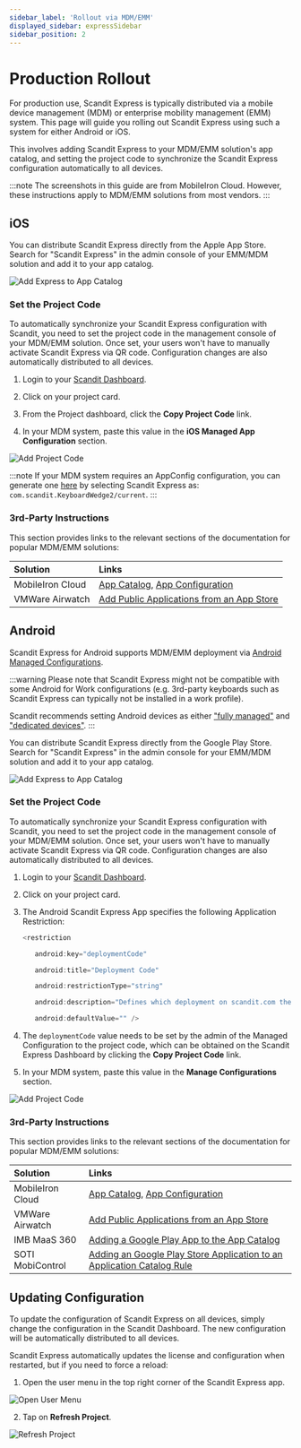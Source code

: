 ```yaml
---
sidebar_label: 'Rollout via MDM/EMM'
displayed_sidebar: expressSidebar
sidebar_position: 2
---
```


# Production Rollout

For production use, Scandit Express is typically distributed via a mobile device management (MDM) or enterprise mobility management (EMM) system. This page will guide you rolling out Scandit Express using such a system for either Android or iOS.

This involves adding Scandit Express to your MDM/EMM solution's app catalog, and setting the project code to synchronize the Scandit Express configuration automatically to all devices.

:::note
The screenshots in this guide are from MobileIron Cloud. However, these instructions apply to MDM/EMM solutions from most vendors.
:::

## iOS

You can distribute Scandit Express directly from the Apple App Store. Search for "Scandit Express" in the admin console of your EMM/MDM solution and add it to your app catalog.

![Add Express to App Catalog](/img/express/rollout_ios_1.png)

### Set the Project Code

To automatically synchronize your Scandit Express configuration with Scandit, you need to set the project code in the management console of your MDM/EMM solution. Once set, your users won't have to manually activate Scandit Express via QR code. Configuration changes are also automatically distributed to all devices.

1. Login to your [Scandit Dashboard](https://ssl.scandit.com/).

2. Click on your project card.

3. From the Project dashboard, click the **Copy Project Code** link.

4. In your MDM system, paste this value in the **iOS Managed App Configuration** section.

![Add Project Code](/img/express/rollout_ios_2.png)

:::note
If your MDM system requires an AppConfig configuration, you can generate one [here](https://appconfig.jamfresearch.com/generator) by selecting Scandit Express as: `com.scandit.KeyboardWedge2/current`.
:::

### 3rd-Party Instructions

This section provides links to the relevant sections of the documentation for popular MDM/EMM solutions:

| Solution | Links |
|:---------|:------|
| MobileIron Cloud | [App Catalog](http://mi.extendedhelp.mobileiron.com/45/all/en/desktop/App_Catalog.htm), [App Configuration](http://mi.extendedhelp.mobileiron.com/45/all/en/desktop/App_Configuration.htm) |
| VMWare Airwatch | [Add Public Applications from an App Store](https://docs.vmware.com/en/VMware-AirWatch/9.1/vmware-airwatch-guides-91/GUID-AW91-Config_Public_Apps_WS1.html) |

## Android

Scandit Express for Android supports MDM/EMM deployment via [Android Managed Configurations](https://developer.android.com/work/managed-configurations).

:::warning
Please note that Scandit Express might not be compatible with some Android for Work configurations (e.g. 3rd-party keyboards such as Scandit Express can typically not be installed in a work profile).

Scandit recommends setting Android devices as either ["fully managed"](https://support.google.com/work/android/answer/9562029?hl=en&ref_topic=9563482&sjid=2353681360583047853-EU) and ["dedicated devices"](https://support.google.com/work/android/answer/9560920?hl=en&ref_topic=9563482&sjid=2353681360583047853-EU).
:::

You can distribute Scandit Express directly from the Google Play Store. Search for "Scandit Express" in the admin console for your EMM/MDM solution and add it to your app catalog.

![Add Express to App Catalog](/img/express/rollout_android_1.png)

### Set the Project Code

To automatically synchronize your Scandit Express configuration with Scandit, you need to set the project code in the management console of your MDM/EMM solution. Once set, your users won't have to manually activate Scandit Express via QR code. Configuration changes are also automatically distributed to all devices.

1. Login to your [Scandit Dashboard](https://ssl.scandit.com/).

2. Click on your project card.

3. The Android Scandit Express App specifies the following Application Restriction:
    ```java
    <restriction

       android:key="deploymentCode"

       android:title="Deployment Code"

       android:restrictionType="string"

       android:description="Defines which deployment on scandit.com the installed Scandit Express fetches its configuration and license from."

       android:defaultValue="" />
    ```

4. The `deploymentCode` value needs to be set by the admin of the Managed Configuration to the project code, which can be obtained on the Scandit Express Dashboard by clicking the **Copy Project Code** link.

5. In your MDM system, paste this value in the **Manage Configurations** section.

![Add Project Code](/img/express/rollout_android_2.png)

### 3rd-Party Instructions

This section provides links to the relevant sections of the documentation for popular MDM/EMM solutions:

| Solution | Links |
|:---------|:------|
| MobileIron Cloud | [App Catalog](http://mi.extendedhelp.mobileiron.com/45/all/en/desktop/App_Catalog.htm), [App Configuration](http://mi.extendedhelp.mobileiron.com/45/all/en/desktop/App_Configuration.htm) |
| VMWare Airwatch | [Add Public Applications from an App Store](https://docs.vmware.com/en/VMware-AirWatch/9.1/vmware-airwatch-guides-91/GUID-AW91-Config_Public_Apps_WS1.html) |
| IMB MaaS 360 | [Adding a Google Play App to the App Catalog](https://www.ibm.com/support/knowledgecenter/en/SS8H2S/com.ibm.mc.doc/pag_source/tasks/pag_apps_add_google_play.htm) |
| SOTI MobiControl | [Adding an Google Play Store Application to an Application Catalog Rule](http://www.soti.net/mc/help/v13/en/Content/Web/Rules/Plus/Plus_Web_ApplicationCatalog.htm#Play_Store_Apps) |

## Updating Configuration

To update the configuration of Scandit Express on all devices, simply change the configuration in the Scandit Dashboard. The new configuration will be automatically distributed to all devices.

Scandit Express automatically updates the license and configuration when restarted, but if you need to force a reload:

1. Open the user menu in the top right corner of the Scandit Express app.

![Open User Menu](/img/express/user_menu.png)

2. Tap on **Refresh Project**.

![Refresh Project](/img/express/refresh_project.png)
